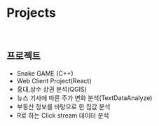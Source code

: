 # Projects
<br/>

## 프로젝트 
- Snake GAME (C++)
- Web Client Project(React)
- 홍대,상수 상권 분석(QGIS)
- 뉴스 기사에 따른 주가 변화 분석(TextDataAnalyze)
- 부동산 정보를 바탕으로 한 집값 분석
- R로 하는 Click stream 데이터 분석